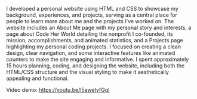 I developed a personal website using HTML and CSS to showcase my background, experiences, and projects, serving as a central place for 
people to learn more about me and the projects I've worked on. The website includes an About Me page with my personal story and interests,
a page about Code Her World detailing the nonprofit I co-founded, its mission, accomplishments, and animated statistics, 
and a Projects page highlighting my personal coding projects. I focused on creating a clean design, clear navigation, and some interactive features like animated counters 
to make the site engaging and informative. I spent approximately 15 hours planning, coding, and designing the website, including both the HTML/CSS structure
and the visual styling to make it aesthetically appealing and functional.

Video demo: https://youtu.be/l5aweIyfGqI
